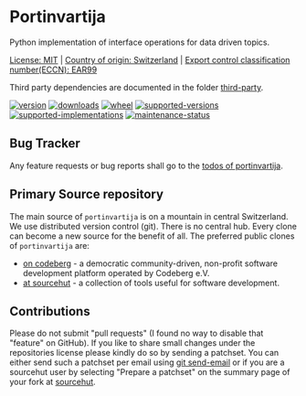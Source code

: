 # Portinvartija

Python implementation of interface operations for data driven topics.

[License: MIT](https://git.sr.ht/~sthagen/portinvartija/tree/default/item/LICENSE) |
[Country of origin: Switzerland](https://git.sr.ht/~sthagen/portinvartija/tree/default/item/COUNTRY-OF-ORIGIN) |
[Export control classification number(ECCN): EAR99](https://git.sr.ht/~sthagen/portinvartija/tree/default/item/EXPORT-CONTROL-CLASSIFICATION-NUMBER)

Third party dependencies are documented in the folder [third-party](third-party/README.md).

[![version](https://img.shields.io/pypi/v/portinvartija.svg?style=flat)](https://pypi.python.org/pypi/portinvartija/)
[![downloads](https://static.pepy.tech/badge/portinvartija/month)](https://pepy.tech/project/portinvartija)
[![wheel](https://img.shields.io/pypi/wheel/portinvartija.svg?style=flat)](https://pypi.python.org/pypi/portinvartija/)
[![supported-versions](https://img.shields.io/pypi/pyversions/portinvartija.svg?style=flat)](https://pypi.python.org/pypi/portinvartija/)
[![supported-implementations](https://img.shields.io/pypi/implementation/portinvartija.svg?style=flat)](https://pypi.python.org/pypi/portinvartija/)
[![maintenance-status](https://img.shields.io/github/commit-activity/y/sthagen/portinvartija.svg?style=flat)](https://git.sr.ht/~sthagen/portinvartija/log)

## Bug Tracker

Any feature requests or bug reports shall go to the [todos of portinvartija](https://todo.sr.ht/~sthagen/portinvartija).

## Primary Source repository

The main source of `portinvartija` is on a mountain in central Switzerland.
We use distributed version control (git).
There is no central hub.
Every clone can become a new source for the benefit of all.
The preferred public clones of `portinvartija` are:

* [on codeberg](https://codeberg.org/sthagen/portinvartija) - a democratic community-driven, non-profit software development platform operated by Codeberg e.V.
* [at sourcehut](https://git.sr.ht/~sthagen/portinvartija) - a collection of tools useful for software development.

## Contributions

Please do not submit "pull requests" (I found no way to disable that "feature" on GitHub).
If you like to share small changes under the repositories license please kindly do so by sending a patchset.
You can either send such a patchset per email using [git send-email](https://git-send-email.io) or 
if you are a sourcehut user by selecting "Prepare a patchset" on the summary page of your fork at [sourcehut](https://git.sr.ht/).
